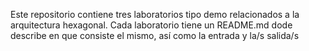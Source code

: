 Este repositorio contiene tres laboratorios tipo demo relacionados a la arquitectura hexagonal.
Cada laboratorio tiene un README.md dode describe en que consiste el mismo, así como la entrada y la/s salida/s
